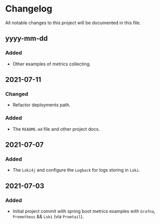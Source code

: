 # Changelog

All notable changes to this project will be documented in this file.

## yyyy-mm-dd

### Added
- Other examples of metrics collecting.

## 2021-07-11

### Changed
- Refactor deployments path.

### Added
- The `README.md` file and other project docs.

## 2021-07-07

### Added
- The `Loki4j` and configure the `Logback` for logs storing in `Loki`.

## 2021-07-03

### Added
- Initial project commit with spring boot metrics examples with `Grafna`, `Prometheus` && `Loki` (via `Promtail`).
